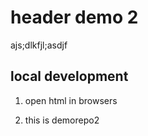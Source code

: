 # header demo 2
ajs;dlkfjl;asdjf

## local development 

1. open html in browsers

2. this is demorepo2